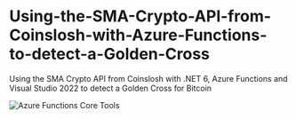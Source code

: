 # Using-the-SMA-Crypto-API-from-Coinslosh-with-Azure-Functions-to-detect-a-Golden-Cross
Using the SMA Crypto API from Coinslosh with .NET 6, Azure Functions and Visual Studio 2022 to detect a Golden Cross for Bitcoin


![Azure Functions Core Tools](https://user-images.githubusercontent.com/4686866/147817509-d6e03d01-96fd-4fa7-bb8e-d3ab22d459ec.png)
